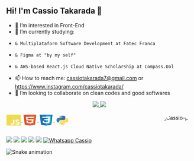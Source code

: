 ## Hi! I'm Cassio Takarada 👋

- 👀 I’m interested in Front-End
- 🌱 I’m currently studying:
-     & Multiplataform Software Development at Fatec Franca 
-     & Figma at "by my self"
-     & AWS-based React.js Cloud Native Scholarship at Compass.Uol
- 📫 How to reach me: cassiotakarada7@gmail.com or https://www.instagram.com/cassiotakarada/
- 💞️ I’m looking to collaborate on clean codes and good softwares

<!--
- 🔭 I’m currently working on ...
- 👯 I’m looking to collaborate on ...
- 🤔 I’m looking for help with ...
- 💬 Ask me about ...
- ⚡ Fun fact: ...
-->

<div align="center">
  <a href="https://github.com/cassiotakarada">
  <img height="150em" src="https://github-readme-stats.vercel.app/api?username=cassiotakarada&show_icons=true&theme=dark&include_all_commits=true&count_private=true"/>
  <img height="150em" src="https://github-readme-stats.vercel.app/api/top-langs/?username=cassiotakarada&layout=compact&langs_count=7&theme=dark"/>
</div>
<div style="display: inline_block"><br>
  <img align="center" alt="Rafa-Js" height="30" width="40" src="https://raw.githubusercontent.com/devicons/devicon/master/icons/javascript/javascript-plain.svg">
  <img align="center" alt="Rafa-HTML" height="30" width="40" src="https://raw.githubusercontent.com/devicons/devicon/master/icons/html5/html5-original.svg">
  <img align="center" alt="Rafa-CSS" height="30" width="40" src="https://raw.githubusercontent.com/devicons/devicon/master/icons/css3/css3-original.svg">
  <img align="center" alt="Rafa-Python" height="30" width="40" src="https://raw.githubusercontent.com/devicons/devicon/master/icons/python/python-original.svg">
  <img align="right" alt="Cassio-pic" height="150" style="border-radius:50px;" src="https://cdn.discordapp.com/attachments/1032349476133810238/1032352887893930095/penguin-252_512.gif">
</div>
  
  ##
 
<div> 
  <a href="https://instagram.com/cassiotakarada" target="_blank"><img src="https://img.shields.io/badge/-Instagram-%23E4405F?style=for-the-badge&logo=instagram&logoColor=white" target="_blank"></a>
 	<a href="https://www.twitch.tv/cassiotakarada" target="_blank"><img src="https://img.shields.io/badge/Twitch-9146FF?style=for-the-badge&logo=twitch&logoColor=white" target="_blank"></a>
 <a href="https://discord.gg/WY4UG3BK" target="_blank"><img src="https://img.shields.io/badge/Discord-7289DA?style=for-the-badge&logo=discord&logoColor=white" target="_blank"></a> 
  <a href = "mailto:cassiotakarada7@gmail.com"><img src="https://img.shields.io/badge/-Gmail-%23333?style=for-the-badge&logo=gmail&logoColor=white" target="_blank"></a>
  <a href="https://www.linkedin.com/in/cassiosilvatakarada7" target="_blank"><img src="https://img.shields.io/badge/-LinkedIn-%230077B5?style=for-the-badge&logo=linkedin&logoColor=white" target="_blank"></a> 
  <a target="_blank" href="https://wa.me/5516982221415">
	<img src="https://img.shields.io/badge/WhatsApp-25D366?style=for-the-badge&logo=whatsapp&logoColor=white" title="Whatsapp Cassio" width="130">
  </a>
 
  ![Snake animation](https://github.com/cassiotakarada/CassioTakarada/blob/output/github-contribution-grid-snake.svg)
 
</div>
